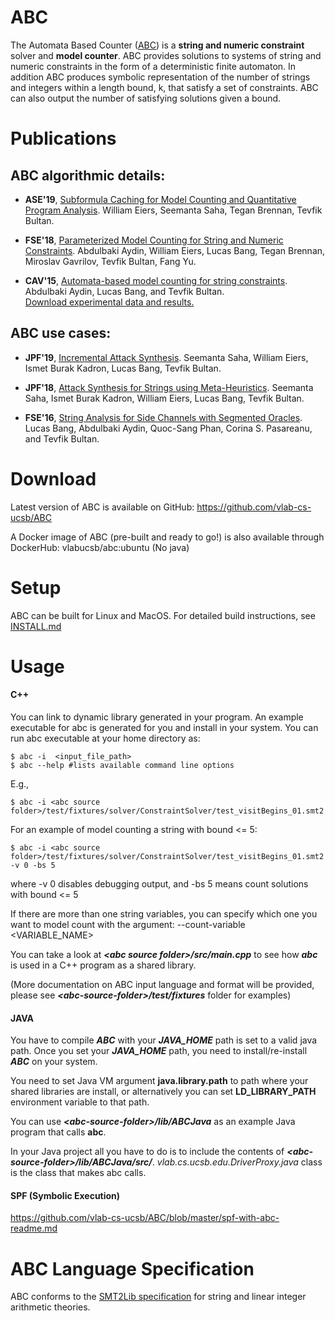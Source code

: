 ABC
============
The Automata Based Counter ([ABC](https://vlab.cs.ucsb.edu/ABC/)) is a **string and numeric constraint** solver and
**model counter**. ABC provides solutions to systems of string and numeric constraints in the form of a deterministic
finite automaton. In addition ABC produces symbolic representation of the number of strings and integers within a length
bound, k, that satisfy a set of constraints. ABC can also output the number of satisfying solutions given a bound.

Publications 
============

ABC algorithmic details:
------------
- **ASE'19**, [Subformula Caching for Model Counting and Quantitative Program Analysis](https://vlab.cs.ucsb.edu/papers/ase2019_counting_caching_cr.pdf). William Eiers, Seemanta Saha, Tegan Brennan, Tevfik Bultan.

- **FSE'18**, [Parameterized Model Counting for String and Numeric Constraints](https://dl.acm.org/citation.cfm?doid=3236024.3236064).  Abdulbaki Aydin, William Eiers, Lucas Bang, Tegan Brennan, Miroslav Gavrilov, Tevfik Bultan, Fang Yu.

- **CAV'15**, [Automata-based model counting for string constraints](http://www.cs.ucsb.edu/~baki/publications/cav15.pdf). Abdulbaki Aydin, Lucas Bang, and Tevfik Bultan. <br>
[Download experimental data and results.](https://vlab.cs.ucsb.edu/ABC/)

ABC use cases:
------------

- **JPF'19**, [Incremental Attack Synthesis](https://vlab.cs.ucsb.edu/papers/jpf2019.pdf). Seemanta Saha, William Eiers, Ismet Burak Kadron, Lucas Bang, Tevfik Bultan. 

- **JPF'18**, [Attack Synthesis for Strings using Meta-Heuristics](https://vlab.cs.ucsb.edu/papers/jpf2018.pdf). Seemanta Saha, Ismet Burak Kadron, William Eiers, Lucas Bang, Tevfik Bultan.

- **FSE'16**, [String Analysis for Side Channels with Segmented Oracles](http://www.cs.ucsb.edu/~baki/publications/fse16.pdf). Lucas Bang, Abdulbaki Aydin, Quoc-Sang Phan, Corina S. Pasareanu, and Tevfik Bultan. 

Download
============
Latest version of ABC is available on GitHub: 
https://github.com/vlab-cs-ucsb/ABC

A Docker image of ABC (pre-built and ready to go!) is also available through DockerHub: vlabucsb/abc:ubuntu
(No java)

Setup
============
ABC can be built for Linux and MacOS. For detailed build instructions, see [INSTALL.md](https://github.com/vlab-cs-ucsb/ABC/blob/master/INSTALL.md)

Usage
============

#### C++
You can link to dynamic library generated in your program. An example executable for abc is generated for you and install in your system. You can run abc executable at your home directory as:
  
    $ abc -i  <input_file_path>
    $ abc --help #lists available command line options

E.g.,

    $ abc -i <abc source folder>/test/fixtures/solver/ConstraintSolver/test_visitBegins_01.smt2

For an example of model counting a string with bound <= 5:

    $ abc -i <abc source folder>/test/fixtures/solver/ConstraintSolver/test_visitBegins_01.smt2 -v 0 -bs 5

where -v 0 disables debugging output, and -bs 5 means count solutions with bound <= 5

If there are more than one string variables, you can specify which one you want to model count with the argument: --count-variable <VARIABLE_NAME>
  
You can take a look at *__&lt;abc source folder&gt;/src/main.cpp__* to see how *__abc__* is used in a C++ program as a shared library. 
  
(More documentation on ABC input language and format will be provided, please see *__&lt;abc-source-folder&gt;/test/fixtures__* folder for examples)
  
#### JAVA

You have to compile *__ABC__* with your *__JAVA_HOME__* path is set to a valid java path. Once you set your *__JAVA_HOME__* path, you need to install/re-install *__ABC__* on your system. 
  
You need to set Java VM argument __java.library.path__ to path where your shared libraries are install, or alternatively you can set __LD_LIBRARY_PATH__ environment variable to that path.

You can use *__&lt;abc-source-folder&gt;/lib/ABCJava__* as an example Java program that calls __abc__.

In your Java project all you have to do is to include the contents of *__&lt;abc-source-folder&gt;/lib/ABCJava/src/__*. *vlab.cs.ucsb.edu.DriverProxy.java* class is the class that makes abc calls.
  
#### SPF (Symbolic Execution)

https://github.com/vlab-cs-ucsb/ABC/blob/master/spf-with-abc-readme.md
  
ABC Language Specification
==========================

ABC conforms to the [SMT2Lib specification](http://smtlib.cs.uiowa.edu/) for string and linear integer arithmetic theories.
